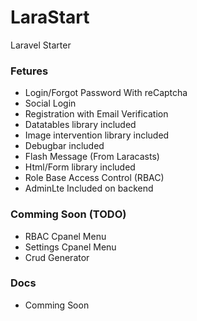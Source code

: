 # LaraStart
Laravel Starter

### Fetures
- Login/Forgot Password With reCaptcha
- Social Login
- Registration with Email Verification
- Datatables library included
- Image intervention library included
- Debugbar included
- Flash Message (From Laracasts)
- Html/Form library included
- Role Base Access Control (RBAC)
- AdminLte Included on backend

### Comming Soon (TODO)

- RBAC Cpanel Menu
- Settings Cpanel Menu
- Crud Generator


### Docs
- Comming Soon
